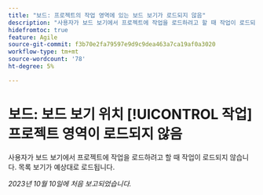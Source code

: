 ```yaml
---
title: "보드: 프로젝트의 작업 영역에 있는 보드 보기가 로드되지 않음"
description: "사용자가 보드 보기에서 프로젝트에 작업을 로드하려고 할 때 작업이 로드되지 않습니다. 목록 보기가 예상대로 로드됩니다."
hidefromtoc: true
feature: Agile
source-git-commit: f3b70e2fa79597e9d9c9dea463a7ca19af0a3020
workflow-type: tm+mt
source-wordcount: '78'
ht-degree: 5%

---
```



# 보드: 보드 보기 위치 [!UICONTROL 작업] 프로젝트 영역이 로드되지 않음

사용자가 보드 보기에서 프로젝트에 작업을 로드하려고 할 때 작업이 로드되지 않습니다. 목록 보기가 예상대로 로드됩니다.

_2023년 10월 10일에 처음 보고되었습니다._
